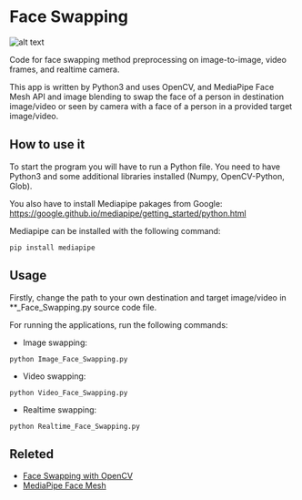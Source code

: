# Face Swapping
![alt text](https://github.com/htuannn/Face-Swapping/blob/f94eb91dd1be28bf02bd557fffed32cf1d2e918d/samples.png "Samples")

Code for face swapping method preprocessing on image-to-image, video frames, and realtime camera. 

This app is written by Python3 and uses OpenCV, and MediaPipe Face Mesh API and image blending to swap the face of a person in destination image/video or seen by camera with a face of a person in a provided target image/video.

## How to use it
To start the program you will have to run a Python file. You need to have Python3 and some additional libraries installed (Numpy, OpenCV-Python, Glob). 

You also have to install Mediapipe pakages from Google: https://google.github.io/mediapipe/getting_started/python.html

Mediapipe can be installed with the following command: 
```
pip install mediapipe
```

## Usage
Firstly, change the path to your own destination and target image/video in **_Face_Swapping.py source code file. 

For running the applications, run the following commands:
- Image swapping: 
```
python Image_Face_Swapping.py
```
- Video swapping: 
```
python Video_Face_Swapping.py
```
- Realtime swapping: 
```
python Realtime_Face_Swapping.py
```

## Releted
- [Face Swapping with OpenCV](https://pysource.com/2019/05/28/face-swapping-explained-in-8-steps-opencv-with-python/)
- [MediaPipe Face Mesh](https://google.github.io/mediapipe/solutions/face_mesh.html)
